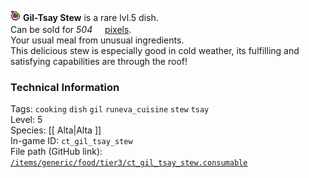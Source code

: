![ ](https://raw.githubusercontent.com/Ceterai/Enternia/main/items/generic/food/tier3/ct_gil_tsay_stew.png) **Gil-Tsay Stew** is a rare lvl.5 dish.  
Can be sold for *504* <img src="https://starbounder.org/mediawiki/images/2/21/Pixel.png" width="12" height="16"/> [pixels](https://starbounder.org/Pixel).  
Your usual meal from unusual ingredients.  
This delicious stew is especially good in cold weather, its fulfilling and satisfying capabilities are through the roof!

### Technical Information

Tags: `cooking` `dish` `gil` `runeva_cuisine` `stew` `tsay`  
Level: 5  
Species: [[ Alta|Alta ]]  
In-game ID: `ct_gil_tsay_stew`  
File path (GitHub link): [`/items/generic/food/tier3/ct_gil_tsay_stew.consumable`](https://github.com/Ceterai/Enternia/blob/main/items/generic/food/tier3/ct_gil_tsay_stew.consumable)
